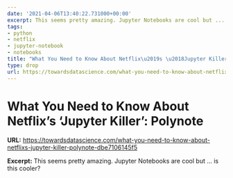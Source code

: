 ```yaml
---
date: '2021-04-06T13:40:22.731000+00:00'
excerpt: This seems pretty amazing. Jupyter Notebooks are cool but ... is this cooler?
tags:
- python
- netflix
- jupyter-notebook
- notebooks
title: "What You Need to Know About Netflix\u2019s \u2018Jupyter Killer\u2019: Polynote"
type: drop
url: https://towardsdatascience.com/what-you-need-to-know-about-netflixs-jupyter-killer-polynote-dbe7106145f5
---
```


# What You Need to Know About Netflix’s ‘Jupyter Killer’: Polynote

**URL:** https://towardsdatascience.com/what-you-need-to-know-about-netflixs-jupyter-killer-polynote-dbe7106145f5

**Excerpt:** This seems pretty amazing. Jupyter Notebooks are cool but ... is this cooler?
